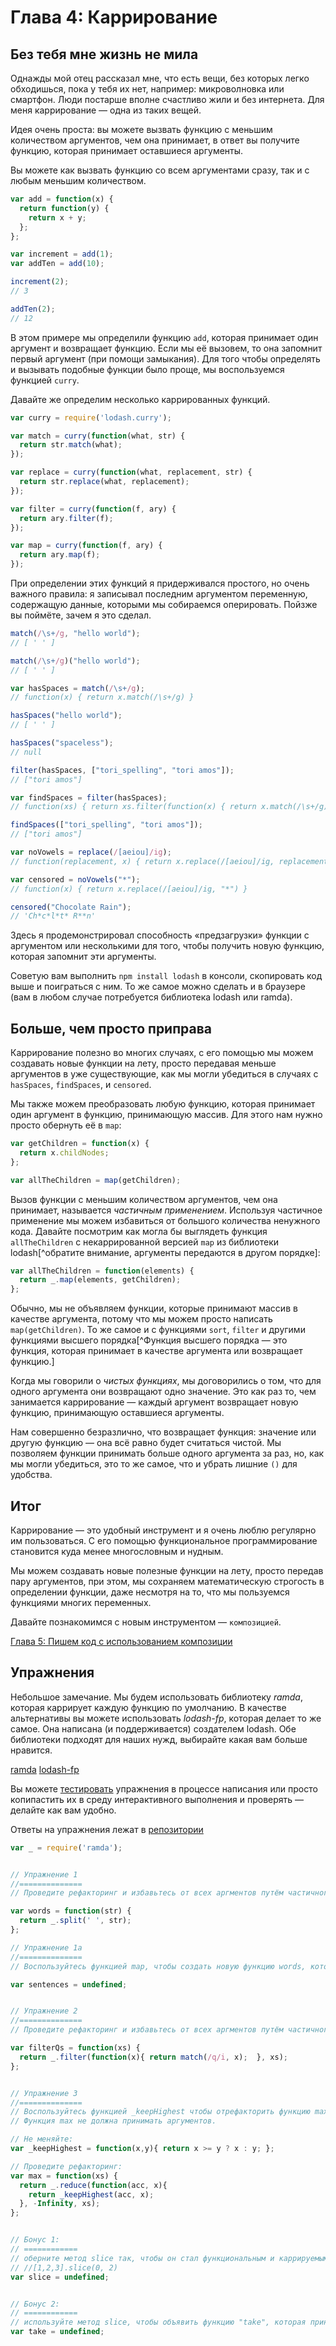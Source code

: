 # Глава 4: Каррирование

## Без тебя мне жизнь не мила

Однажды мой отец рассказал мне, что есть вещи, без которых легко обходишься, пока у тебя их нет, например: микроволновка или смартфон. Люди постарше вполне счастливо жили и без интернета. Для меня каррирование — одна из таких вещей.

Идея очень проста: вы можете вызвать функцию с меньшим количеством аргументов, чем она принимает, в ответ вы получите функцию, которая принимает оставшиеся аргументы.

Вы можете как вызвать функцию со всем аргументами сразу, так и с любым меньшим количеством.

```js
var add = function(x) {
  return function(y) {
    return x + y;
  };
};

var increment = add(1);
var addTen = add(10);

increment(2);
// 3

addTen(2);
// 12
```

В этом примере мы определили функцию `add`, которая принимает один аргумент и возвращает функцию. Если мы её вызовем, то она запомнит первый аргумент (при помощи замыкания). Для того чтобы определять и вызывать подобные функции было проще, мы воспользуемся функцией `curry`.

Давайте же определим несколько каррированных функций.

```js
var curry = require('lodash.curry');

var match = curry(function(what, str) {
  return str.match(what);
});

var replace = curry(function(what, replacement, str) {
  return str.replace(what, replacement);
});

var filter = curry(function(f, ary) {
  return ary.filter(f);
});

var map = curry(function(f, ary) {
  return ary.map(f);
});
```

При определении этих функций я придерживался простого, но очень важного правила: я записывал последним аргументом переменную, содержащую данные, которыми мы собираемся оперировать. Пойзже вы поймёте, зачем я это сделал.

```js
match(/\s+/g, "hello world");
// [ ' ' ]

match(/\s+/g)("hello world");
// [ ' ' ]

var hasSpaces = match(/\s+/g);
// function(x) { return x.match(/\s+/g) }

hasSpaces("hello world");
// [ ' ' ]

hasSpaces("spaceless");
// null

filter(hasSpaces, ["tori_spelling", "tori amos"]);
// ["tori amos"]

var findSpaces = filter(hasSpaces);
// function(xs) { return xs.filter(function(x) { return x.match(/\s+/g) }) }

findSpaces(["tori_spelling", "tori amos"]);
// ["tori amos"]

var noVowels = replace(/[aeiou]/ig);
// function(replacement, x) { return x.replace(/[aeiou]/ig, replacement) }

var censored = noVowels("*");
// function(x) { return x.replace(/[aeiou]/ig, "*") }

censored("Chocolate Rain");
// 'Ch*c*l*t* R**n'
```

Здесь я продемонстрировал способность «предзагрузки» функции с аргументом или несколькими для того, чтобы получить новую функцию, которая запомнит эти аргументы.

Советую вам выполнить `npm install lodash` в консоли, скопировать код выше и поиграться с ним. То же самое можно сделать и в браузере (вам в любом случае потребуется библиотека lodash или ramda).

## Больше, чем просто приправа

Каррирование полезно во многих случаях, с его помощью мы можем создавать новые функции на лету, просто передавая меньше аргументов в уже существующие, как мы могли убедиться в случаях с `hasSpaces`, `findSpaces`, и `censored`.

Мы также можем преобразовать любую функцию, которая принимает один аргумент в функцию, принимающую массив. Для этого нам нужно просто обернуть её в `map`:

```js
var getChildren = function(x) {
  return x.childNodes;
};

var allTheChildren = map(getChildren);
```

Вызов функции с меньшим количеством аргументов, чем она принимает, называется *частичным применением*. Используя частичное применение мы можем избавиться от большого количества ненужного кода. Давайте посмотрим как могла бы выглядеть функция `allTheChildren` с некаррированной версией `map` из библиотеки lodash[^обратите внимание, аргументы передаются в другом порядке]:

```js
var allTheChildren = function(elements) {
  return _.map(elements, getChildren);
};
```

Обычно, мы не объявляем функции, которые принимают массив в качестве аргумента, потому что мы можем просто написать `map(getChildren)`. То же самое и с функциями `sort`, `filter` и другими функциями высшего порядка[^Функция высшего порядка — это функция, которая принимает в качестве аргумента или возвращает функцию.]

Когда мы говорили о *чистых функциях*, мы договорились о том, что для одного аргумента они возвращают одно значение. Это как раз то, чем занимается каррирование — каждый аргумент возвращает новую функцию, принимающую оставшиеся аргументы.

Нам совершенно безразлично, что возвращает функция: значение или другую функцию — она всё равно будет считаться чистой. Мы позволяем функции принимать больше одного аргумента за раз, но, как мы могли убедиться, это то же самое, что и убрать лишние `()` для удобства.

## Итог

Каррирование — это удобный инструмент и я очень люблю регулярно им пользоваться. С его помощью функциональное программирование становится куда менее многословным и нудным. 

Мы можем создавать новые полезные функции на лету, просто передав пару аргументов, при этом, мы сохраняем математическую строгость в определении функции, даже несмотря на то, что мы пользуемся функциями многих переменных.

Давайте познакомимся с новым инструментом — `композицией`.

[Глава 5: Пишем код с использованием композиции](ch5-ru.md)

## Упражнения

Небольшое замечание. Мы будем использовать библиотеку *ramda*, которая каррирует каждую функцию по умолчанию. В качестве альтернативы вы можете использовать *lodash-fp*, которая делает то же самое. Она написана (и поддерживается) создателем lodash. Обе библиотеки подходят для наших нужд, выбирайте какая вам больше нравится.

[ramda](http://ramdajs.com)
[lodash-fp](https://github.com/lodash/lodash-fp)

Вы можете [тестировать](https://github.com/DrBoolean/mostly-adequate-guide/tree/master/code/part1_exercises) упражнения в процессе написания или просто копипастить их в среду интерактивного выполнения и проверять — делайте как вам удобно.

Ответы на упражнения лежат в [репозитории](https://github.com/DrBoolean/mostly-adequate-guide/tree/master/code/part1_exercises/answers)

```js
var _ = require('ramda');


// Упражнение 1
//==============
// Проведите рефакторинг и избавьтесь от всех аргментов путём частичного применения функции.

var words = function(str) {
  return _.split(' ', str);
};

// Упражнение 1a
//==============
// Воспользуйтесь функцией map, чтобы создать новую функцию words, которая будет работать с массивами строк.

var sentences = undefined;


// Упражнение 2
//==============
// Проведите рефакторинг и избавьтесь от всех аргментов путём частичного применения функции.

var filterQs = function(xs) {
  return _.filter(function(x){ return match(/q/i, x);  }, xs);
};


// Упражнение 3
//==============
// Воспользуйтесь функцией _keepHighest чтобы отрефакторить функцию max.
// Функция max не должна принимать аргументов.

// Не меняйте:
var _keepHighest = function(x,y){ return x >= y ? x : y; };

// Проведите рефакторинг:
var max = function(xs) {
  return _.reduce(function(acc, x){
    return _keepHighest(acc, x);
  }, -Infinity, xs);
};


// Бонус 1:
// ============
// оберните метод slice так, чтобы он стал функциональным и каррируемым
// //[1,2,3].slice(0, 2)
var slice = undefined;


// Бонус 2:
// ============
// используйте метод slice, чтобы объявить функцию "take", которая принимает n аргументов. Сделайте её каррируемой
var take = undefined;
```
